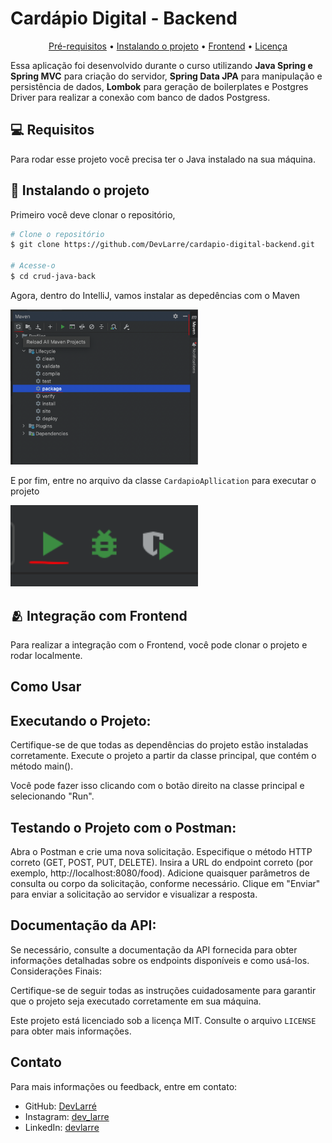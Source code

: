 <h1>Cardápio Digital - Backend</h1>

<p align="center">
  <a href="#pre-requisites">Pré-requisitos</a> •
  <a href="#how-to-use">Instalando o projeto</a> •
  <a href="#related">Frontend</a> •
  <a href="#license">Licença</a>
</p>

Essa aplicação foi desenvolvido durante o curso utilizando **Java Spring e Spring MVC** para criação do servidor, **Spring Data JPA** para manipulação e persistência de dados, **Lombok** para geração de boilerplates e Postgres Driver para realizar a conexão com banco de dados Postgress.

<h2 id="pre-requisites">💻 Requisitos</h2> 

Para rodar esse projeto você precisa ter o Java instalado na sua máquina.

<h2 id="how-to-use"> 🚀 Instalando o projeto</h2>

Primeiro você deve clonar o repositório,

```bash
# Clone o repositório
$ git clone https://github.com/DevLarre/cardapio-digital-backend.git

# Acesse-o
$ cd crud-java-back
```

Agora, dentro do IntelliJ, vamos instalar as depedências com o Maven

<img width="300px" src="././instalar-deps.png">

E por fim, entre no arquivo da classe `CardapioApllication` para executar o projeto

<img width="300px" src="././executar.png">

<h2 id="related">🫂 Integração com Frontend</h2>

Para realizar a integração com o Frontend, você pode clonar o projeto e rodar localmente.

## Como Usar

## Executando o Projeto:

Certifique-se de que todas as dependências do projeto estão instaladas corretamente.
Execute o projeto a partir da classe principal, que contém o método main().

Você pode fazer isso clicando com o botão direito na classe principal e selecionando "Run".

## Testando o Projeto com o Postman:

Abra o Postman e crie uma nova solicitação.
Especifique o método HTTP correto (GET, POST, PUT, DELETE).
Insira a URL do endpoint correto (por exemplo, http://localhost:8080/food).
Adicione quaisquer parâmetros de consulta ou corpo da solicitação, conforme necessário.
Clique em "Enviar" para enviar a solicitação ao servidor e visualizar a resposta.

## Documentação da API:

Se necessário, consulte a documentação da API fornecida para obter informações detalhadas sobre os endpoints disponíveis e como usá-los.
Considerações Finais:

Certifique-se de seguir todas as instruções cuidadosamente para garantir que o projeto seja executado corretamente em sua máquina.

Este projeto está licenciado sob a licença MIT. Consulte o arquivo `LICENSE` para obter mais informações.

## Contato

Para mais informações ou feedback, entre em contato:

- GitHub: [DevLarré](https://github.com/DevLarre)
- Instagram: [dev_larre](https://www.instagram.com/dev_larre?igsh=NXM0cWhuZjg2Z2d2&utm_source=qr)
- LinkedIn: [devlarre](https://www.linkedin.com/in/devlarre/)

